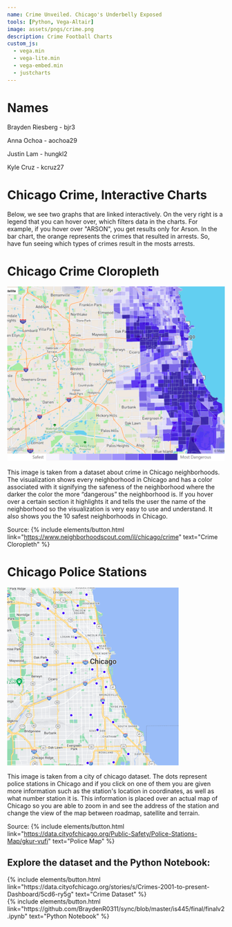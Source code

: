 ```yaml
---
name: Crime Unveiled. Chicago's Underbelly Exposed 
tools: [Python, Vega-Altair]
image: assets/pngs/crime.png
description: Crime Football Charts
custom_js:
  - vega.min
  - vega-lite.min
  - vega-embed.min
  - justcharts
---
```


# Names
Brayden Riesberg - bjr3

Anna Ochoa - aochoa29

Justin Lam - hungkl2

Kyle Cruz - kcruz27

# Chicago Crime, Interactive Charts
Below, we see two graphs that are linked interactively. On the very right is a legend that you can hover over, which filters data in the charts. For example, if you hover over "ARSON", you get results only for Arson. In the bar chart, the orange represents the crimes that resulted in arrests. So, have fun seeing which types of crimes result in the mosts arrests.

<vegachart schema-url="{{ site.baseurl }}/assets/json/crime_chart.json" style="width: 100%"></vegachart>

# Chicago Crime Cloropleth

![image](/assets/pngs/crimemap.png)

This image is taken from a dataset about crime in Chicago neighborhoods. The visualization shows every neighborhood in Chicago and has a color associated with it signifying the safeness of the neighborhood where the darker the color the more “dangerous” the neighborhood is. If you hover over a certain section it highlights it and tells the user the name of the neighborhood so the visualization is very easy to use and understand.  It also shows you the 10 safest neighborhoods in Chicago.

Source:
{% include elements/button.html link="https://www.neighborhoodscout.com/il/chicago/crime" text="Crime Cloropleth" %}

# Chicago Police Stations

![image](/assets/pngs/police.png)

This image is taken from a city of chicago dataset. The dots represent police stations in Chicago and if you click on one of them you are given more information such as the station's location in coordinates, as well as what number station it is. This information is placed over an actual map of Chicago so you are able to zoom in and see the address of the station and change the view of the map between roadmap, satellite and terrain.

Source:
{% include elements/button.html link="https://data.cityofchicago.org/Public-Safety/Police-Stations-Map/gkur-vufi" text="Police Map" %}

## Explore the dataset and the Python Notebook:

<!-- these are written in a combo of html and liquid --> 

<div class="left">
{% include elements/button.html link="https://data.cityofchicago.org/stories/s/Crimes-2001-to-present-Dashboard/5cd6-ry5g" text="Crime Dataset" %}
</div>

<div class="right">
{% include elements/button.html link="https://github.com/BraydenR0311/sync/blob/master/is445/final/finalv2.ipynb" text="Python Notebook" %}
</div>


